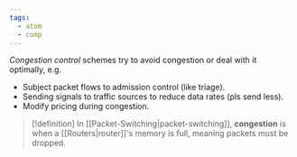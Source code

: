 ```yaml
---
tags:
  - atom
  - comp
---
```

*Congestion control* schemes try to avoid congestion or deal with it optimally, e.g.
- Subject packet flows to admission control (like triage).
- Sending signals to traffic sources to reduce data rates (pls send less).
- Modify pricing during congestion.

> [!definition] In [[Packet-Switching|packet-switching]], **congestion** is when a [[Routers|router]]'s memory is full, meaning packets must be dropped.